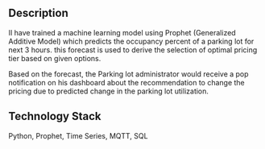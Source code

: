 ## Description

II have trained a machine learning model using Prophet (Generalized Additive Model) which predicts the occupancy percent of a parking lot for next 3 hours. this forecast is used to derive the selection of optimal pricing tier based on given options. 

Based on the forecast, the Parking lot administrator would receive a pop notification on his dashboard about the recommendation to change the pricing due to predicted change in the parking lot utilization.


## Technology Stack
Python, Prophet, Time Series, MQTT, SQL
